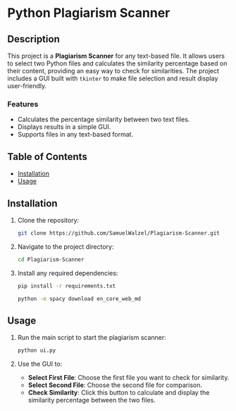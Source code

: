 # Python Plagiarism Scanner

## Description

This project is a **Plagiarism Scanner** for any text-based file. It allows users to select two Python files and calculates the similarity percentage based on their content, providing an easy way to check for similarities. The project includes a GUI built with `tkinter` to make file selection and result display user-friendly.

### Features
- Calculates the percentage similarity between two text files.
- Displays results in a simple GUI.
- Supports files in any text-based format.

## Table of Contents

- [Installation](#installation)
- [Usage](#usage)

## Installation

1. Clone the repository:

    ```bash
    git clone https://github.com/SamuelWalzel/Plagiarism-Scanner.git
    ```

2. Navigate to the project directory:

    ```bash
    cd Plagiarism-Scanner
    ```

3. Install any required dependencies:

    ```bash
    pip install -r requirements.txt
    ```
    ```bash
    python -m spacy download en_core_web_md
    ```

## Usage

1. Run the main script to start the plagiarism scanner:

    ```bash
    python ui.py
    ```

2. Use the GUI to:
   - **Select First File**: Choose the first file you want to check for similarity.
   - **Select Second File**: Choose the second file for comparison.
   - **Check Similarity**: Click this button to calculate and display the similarity percentage between the two files.
